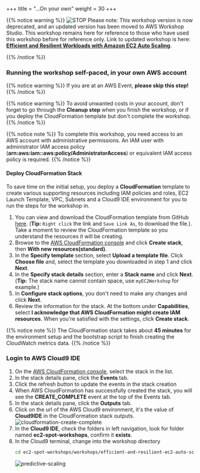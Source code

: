 +++
title = "...On your own"
weight = 30
+++

{{% notice warning %}}
![STOP](../images/stop_small.png)
Please note: This workshop version is now deprecated, and an updated version has been moved to AWS Workshop Studio. This workshop remains here for reference to those who have used this workshop before for reference only. Link to updated workshop is here: **[Efficient and Resilient Workloads with Amazon EC2 Auto Scaling](https://catalog.us-east-1.prod.workshops.aws/workshops/20c57d32-162e-4ad5-86a6-dff1f8de4b3c/en-US)**.

{{% /notice %}}


### Running the workshop self-paced, in your own AWS account

{{% notice warning %}}
If you are at an AWS Event, **please skip this step!**
{{% /notice %}}

{{% notice warning %}}
To avoid unwanted costs in your account, don't forget to go through the **Cleanup step** when you finish the workshop, or if you deploy the CloudFormation template but don't complete the workshop.
{{% /notice %}}

{{% notice note %}}
To complete this workshop, you need access to an AWS account with administrative permissions. An IAM user with administrator IAM access policy (**arn:aws:iam::aws:policy/AdministratorAccess**) or equivalent IAM access policy is required.
{{% /notice %}}

#### Deploy CloudFormation Stack
To save time on the initial setup, you deploy a **CloudFormation** template to create various supporting resources including IAM policies and roles, EC2 Launch Template, VPC, Subnets and a Cloud9 IDE environment for you to run the steps for the workshop in.

1. You can view and download the CloudFormation template from GitHub [here](https://raw.githubusercontent.com/awslabs/ec2-spot-workshops/master/content/efficient-and-resilient-ec2-auto-scaling/files/efficient-auto-scaling-quickstart-cnf.yml). (**Tip:** `Right click` the link and `Save Link As`, to download the file.). Take a moment to review the CloudFormation template so you understand the resources it will be creating.
1. Browse to the [AWS CloudFormation console](https://console.aws.amazon.com/cloudformation) and click **Create stack**, then **With new resources(standard)**.
1. In the **Specify template** section, select **Upload a template file**. Click **Choose file** and, select the template you downloaded in step 1 and click **Next**.
1. In the **Specify stack details** section, enter a **Stack name** and click **Next**. (**Tip:** The stack name cannot contain space, use `myEC2Workshop` for example.)
1. In **Configure stack options**, you don't need to make any changes and click **Next**.
1. Review the information for the stack. At the bottom under **Capabilities**, select **I acknowledge that AWS CloudFormation might create IAM resources**. When you're satisfied with the settings, click **Create stack**.

{{% notice note %}}
The CloudFormation stack takes about **45 minutes** for the environment setup and the bootstrap script to finish creating the CloudWatch metrics data.
{{% /notice %}}

### Login to AWS Cloud9 IDE

1. On the [AWS CloudFormation console](https://console.aws.amazon.com/cloudformation), select the stack in the list.
1. In the stack details pane, click the **Events** tab.
1. Click the refresh button to update the events in the stack creation
1. When AWS CloudFormation has successfully created the stack, you will see the **CREATE_COMPLETE** event at the top of the Events tab.
1. In the stack details pane, click the **Outputs** tab.
1. Click on the url of the AWS Cloud9 environment, it's the value of **Cloud9IDE** in the CloudFormation stack outputs.
    ![cloudformation-create-complete](/images/efficient-and-resilient-ec2-auto-scaling/cloudformation-create-complete.png)
1. In the **Cloud9 IDE**, check the folders in left navigation, look for folder named **ec2-spot-workshops**, confirm it **exists**.
1. In the Cloud9 terminal, change into the workshop directory
	```bash
	cd ec2-spot-workshops/workshops/efficient-and-resilient-ec2-auto-scaling
	```  
    ![predictive-scaling](/images/efficient-and-resilient-ec2-auto-scaling/cloud9-workshop-directory.png)

